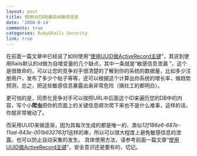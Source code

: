 ```yaml
---
layout: post
title: 使用UUID隐藏系统敏感信息
date: '2008-8-14'
comments: true
categories: Ruby&Rails Security
link: true
---
```

在前面一篇文章中已经说了如何使用“<a href="http://iceskysl.1sters.com/?action=show&amp;id=349">使用UUID做ActiveRecord主键</a>”，其说到使用Rails默认的id做为自增变量的几个缺点，其中一条就是“敏感信息泄漏 ”，这个是很致命的，可以让您的竞争对手很清楚的了解到你的系统的数据量，比如多少注册用户，发布了多少个帖子等等，还可以根据这个计算出你系统的增长率，做趋势预测，总之，把这些敏感信息暴露出来非常危险（搞社工的都明白）。

更可怕的是，同质化竞争对手可以按照URL中后面这个ID来遍历您的DB中的内容，写个小<strong>爬虫</strong>把你的页面上的关键信息顺次爬下来也不是什么难事，这样的话，你就非常被动了。

而采用UUID来做逐渐，因为其每次生成的都是唯一的、类似<em>12f186e6-687e-11ad-843e-001b632783f1</em>这样的串，所以可以很大程度上避免敏感信息的泄露。也可以防止自动采集的发生。
具体使用方法，请参考前面一篇文章“<a href="../../../?action=show&amp;id=349">使用UUID做ActiveRecord主键</a>”。安全意识还是要有的，切记。
